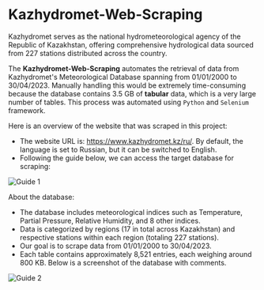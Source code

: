 # Kazhydromet-Web-Scraping

Kazhydromet serves as the national hydrometeorological agency of the Republic of Kazakhstan, offering comprehensive hydrological data sourced from 227 stations distributed across the country. 

The **Kazhydromet-Web-Scraping** automates the retrieval of data from Kazhydromet's Meteorological Database spanning from 01/01/2000 to 30/04/2023. Manually handling this would be extremely time-consuming because the database contains 3.5 GB of **tabular** data, which is a very large number of tables. This process was automated using `Python` and `Selenium` framework.

Here is an overview of the website that was scraped in this project:

* The website URL is: https://www.kazhydromet.kz/ru/. By default, the language is set to Russian, but it can be switched to English.
* Following the guide below, we can access the target database for scraping:

![Guide 1](https://github.com/SaniyaAbushakimova/Kazhydromet-Web-Scraping/assets/81459892/14376122-b314-4628-a7c8-53559cbbdc97)

About the database:

* The database includes meteorological indices such as Temperature, Partial Pressure, Relative Humidity, and 8 other indices.
* Data is categorized by regions (17 in total across Kazakhstan) and respective stations within each region (totaling 227 stations).
* Our goal is to scrape data from 01/01/2000 to 30/04/2023.
* Each table contains approximately 8,521 entries, each weighing around 800 KB. Below is a screenshot of the database with comments.

![Guide 2](https://github.com/SaniyaAbushakimova/Kazhydromet-Web-Scraping/assets/81459892/75b869a0-c5a1-4041-96cd-eaf28f23e29f)

